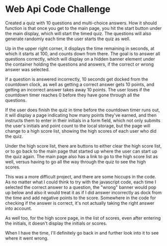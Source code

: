 # Web Api Code Challenge

Created a quiz with 10 questions and multi-choice answers. How it should function is that once you get to the main page, you hit the start button under the main display, which will start the timed quiz. The questions will also generate randomly each time the user starts the quiz as well.

Up in the upper right corner, it displays the time remaining in seconds, at which it starts at 100, and counts down from there. The goal is to answer all questions correctly, which will display on a hidden banner element under the container holding the questions and answers, if the correct or wrong answer was selected.

If a question is answered incorrectly, 10 seconds get docked from the countdown clock, as well as getting a correct answer gets 10 points, and getting an incorrect answer takes away 10 points. The user loses if the countdown timer reaches 0 before they have gone through all the questions.

If the user does finish the quiz in time before the countdown timer runs out, it will display a page indicating how many points they've earned, and then instructs them to enter in their initials in a form field, which not only submits the user's initials and point count to the local storage, but the page will change to a high score list, showing the high scores of each user who did the quiz.

Under the high score list, there are buttons to either clear the high score list, or to go back to the main page that started up where the user can start up the quiz again. The main page also has a link to go to the high score list as well, versus having to go all the way through the quiz to see the high scores.

This was a more difficult project, and there are some hiccups in the code. As no matter what I could think to try with the javascript code, each time I selected the correct answer to a question, the "wrong" banner would pop up below and also it would treat it as if I did answer incorrectly as dock from the time and add negative points to the score. Somewhere in the code for checking if the answer is correct, it's not actually taking the right answer into account.

As well too, for the high score page, in the list of scores, even after entering the initials, it doesn't display the initials or scores.

When I have the time, I'll definitely go back in and further look into it to see where it went wrong.